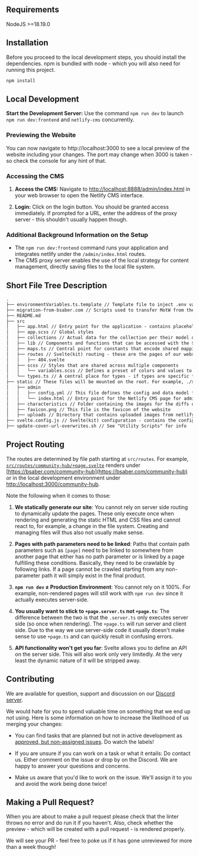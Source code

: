 ## Requirements

NodeJS >=18.19.0

## Installation

Before you proceed to the local development steps, you should install the dependencies. npm is bundled with node - which you will also need for running this project.

```bash
npm install
```

## Local Development

**Start the Development Server:** Use the command `npm run dev` to launch `npm run dev:frontend` and `netlify-cms` concurrently.

### Previewing the Website

You can now navigate to http://localhost:3000 to see a local preview of the website including your changes. The port may change when 3000 is taken - so check the console for any hint of that.

### Accessing the CMS

1. **Access the CMS:** Navigate to [http://localhost:8888/admin/index.html](http://localhost:8888/cms/admin/index.html) in your web browser to open the Netlify CMS interface.

2. **Login:** Click on the login button. You should be granted access immediately. If prompted for a URL, enter the address of the proxy server - this shouldn't usually happen though.

### Additional Background Information on the Setup

- The `npm run dev:frontend` command runs your application and integrates netlify under the `/admin/index.html` routes.
- The CMS proxy server enables the use of the local strategy for content management, directly saving files to the local file system.

## Short File Tree Description

```txt
.
├── environmentVariables.ts.template // Template file to inject .env variables. Will be filled with envsubst in the build step. See "Building Details" for more info.
├── migration-from-bsaber.com // Scripts used to transfer MotW from the old page - can be ignored
├── README.md
├── src
│   ├── app.html // Entry point for the application - contains placeholder for special tags such as <svelte:head> as well
│   ├── app.scss // Global styles
│   ├── collections // Actual data for the collection per their model definiton. One folder = one collection
│   ├── lib // Components and functions that can be accessed with the $lib path
│   ├── maps.ts // Central point for constants that encode shared mappings of all kinds
│   ├── routes // Svelte(kit) routing - these are the pages of our website. See the "Project Routing" section for more details
│   │   ├── 404.svelte
│   ├── scss // Styles that are shared across multiple components
│   │   └── variables.scss // Defines a preset of colors and values to be used uniformly across the project - need a color? Import from here!
│   └── types.ts // A central place for types - if types are specific for a component (or similar) and not shared across the project, put them in the respective component file
├── static // These files will be mounted on the root. For example, ./static/example.jpg will later be accessible under https://bsaber.com/example.jpg
│   ├── admin
│   │   ├── config.yml // This file defines the config and data model for Netlify CMS - if you want to edit, add or remove a collection some changes will happen here
│   │   └── index.html // Entry point for the Netlify CMS page for admins
│   ├── characteristics // Folder containing the images for the diffs on the map cards
│   ├── favicon.png // This file is the favicon of the website
│   ├── uploads // Directory that contains uploaded images from netlify CMS
├── svelte.config.js // Svelte(kit) configuration - contains the configurations for crawling and SSG as well
├── update-cover-url-overwrites.sh // See "Utility Scripts" for info
```

## Project Routing

The routes are determined by file path starting at `src/routes`. For example, [`src/routes/community-hub/+page.svelte`](src/routes/community-hub/+page.svelte) renders under [https://bsaber.com/community-hub](https://bsaber.com/community-hub) or in the local development environment under [http://localhost:3000/community-hub](http://localhost:3000/community-hub).

Note the following when it comes to those:

1. **We statically generate our site**: You cannot rely on server side routing to dynamically update the pages. These only execute once when rendering and generating the static HTML and CSS files and cannot react to, for example, a change in the file system. Creating and managing files will thus also not usually make sense.

2. **Pages with path parameters need to be linked**: Paths that contain path parameters such as `[page]` need to be linked to somewhere from another page that either has no path parameter or is linked by a page fulfilling these conditions. Basically, they need to be crawlable by following links. If a page cannot be crawled starting from any non-parameter path it will simply exist in the final product.

3. **`npm run dev` ≠ Production Environment**: You cannot rely on it 100%. For example, non-rendered pages will still work with `npm run dev` since it actually executes server-side.

4. **You usually want to stick to `+page.server.ts` not `+page.ts`**: The difference between the two is that the `.server.ts` only executes server side (so once when rendering). The `+page.ts` will run server and client side. Due to the way we use server-side code it usually doesn't make sense to use `+page.ts` and can quickly result in confusing errors.

5. **API functionality won't get you far**: Svelte allows you to define an API on the server side. This will also work only very limitedly. At the very least the dynamic nature of it will be stripped away.

## Contributing

We are available for question, support and discussion on our [Discord server](https://discord.gg/VJZHUbt).

We would hate for you to spend valuable time on something that we end up not using. Here is some information on how to increase the likelihood of us merging your changes:

- You can find tasks that are planned but not in active development as [approved, but non-assigned issues](https://github.com/beastsaber/bsaber/issues?q=is%3Aopen+is%3Aissue+label%3Aapproved+no%3Aassignee). Do watch the labels!

- If you are unsure if you can work on a task or what it entails: Do contact us. Either comment on the issue or drop by on the Discord. We are happy to answer your questions and concerns.

- Make us aware that you'd like to work on the issue. We'll assign it to you and avoid the work being done twice!

## Making a Pull Request?

When you are about to make a pull request please check that the linter throws no error and do run it if you haven't. Also, check whether the preview - which will be created with a pull request - is rendered properly.

We will see your PR - feel free to poke us if it has gone unreviewed for more than a week though!
